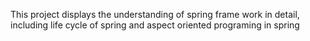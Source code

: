 This project displays the understanding of spring frame work in detail, including life cycle of spring and aspect oriented programing in spring